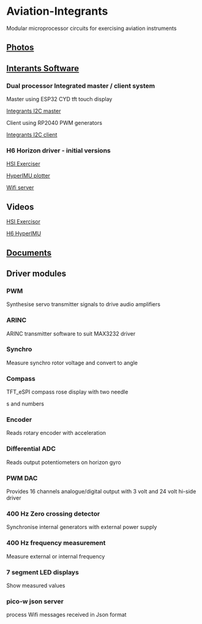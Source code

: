 # Aviation-Integrants
Modular microprocessor circuits for exercising aviation instruments


## [Photos](./images)

## [Interants Software](./software)

### Dual processor Integrated master / client system

Master using ESP32 CYD tft touch display

[Integrants I2C master](./software/CYD_I2C_master)

Client using RP2040 PWM generators

[Integrants I2C client](./software/MULTI_I2C_client)

### H6 Horizon driver - initial versions

[HSI Exerciser](./software/DIAG_HSI_Exerciser)

[HyperIMU plotter](./software/picow_hyperimu_plotter)

[Wifi server](./software/DAIG_i2c_slave)

## Videos

[HSI Exercisor](https://youtube.com/shorts/Rt51kpNWBBE)

[H6 HyperIMU](https://youtube.com/shorts/gqmefr7U4pM)

## [Documents](./documents)

## Driver modules

### PWM

Synthesise servo transmitter signals to drive audio amplifiers

### ARINC

ARINC transmitter software to suit MAX3232 driver

### Synchro

Measure synchro rotor voltage and convert to angle

### Compass

TFT_eSPI compass rose display with two needle

s and numbers

### Encoder

Reads rotary encoder with acceleration

### Differential ADC

Reads output potentiometers on horizon gyro

### PWM DAC

Provides 16 channels analogue/digital output with 3 volt and 24 volt hi-side driver

### 400 Hz Zero crossing detector

Synchronise internal generators with external power supply

### 400 Hz frequency measurement

Measure external or internal frequency

### 7 segment LED displays

Show measured values

### pico-w json server

process Wifi messages received in Json format




